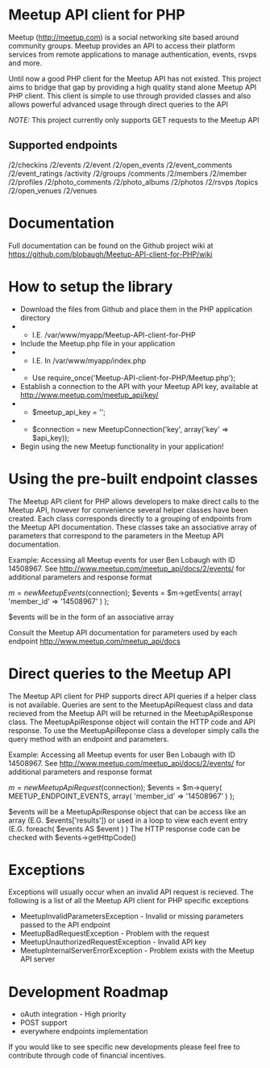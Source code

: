 # Meetup API client for PHP
Meetup (http://meetup.com) is a social networking site based around community groups. Meetup provides an API to access their platform services from remote applications to manage authentication, events, rsvps and more.

Until now a good PHP client for the Meetup API has not existed. This project aims to bridge that gap by providing a high quality stand alone Meetup API PHP client. This client is simple to use through provided classes and also allows powerful advanced usage through direct queries to the API

*NOTE:* This project currently only supports GET requests to the Meetup API

## Supported endpoints
/2/checkins
/2/events
/2/event
/2/open_events
/2/event_comments
/2/event_ratings
/activity
/2/groups
/comments
/2/members
/2/member
/2/profiles
/2/photo_comments
/2/photo_albums
/2/photos
/2/rsvps
/topics
/2/open_venues
/2/venues

# Documentation
Full documentation can be found on the Github project wiki at https://github.com/blobaugh/Meetup-API-client-for-PHP/wiki

# How to setup the library
- Download the files from Github and place them in the PHP application directory
- * I.E. /var/www/myapp/Meetup-API-client-for-PHP
- Include the Meetup.php file in your application
- * I.E. In /var/www/myapp/index.php
- * Use require_once('Meetup-API-client-for-PHP/Meetup.php');
- Establish a connection to the API with your Meetup API key, available at http://www.meetup.com/meetup_api/key/
- * $meetup_api_key = '<YOUR MEETUP API KEY>';
- * $connection = new MeetupConnection('key', array('key' => $api_key));
- Begin using the new Meetup functionality in your application!

# Using the pre-built endpoint classes
The Meetup API client for PHP allows developers to make direct calls to the Meetup API, however for convenience several helper classes have been created.
Each class corresponds directly to a grouping of endpoints from the Meetup API documentation.
These classes take an associative array of parameters that correspond to the parameters in the Meetup API documentation.

Example: Accessing all Meetup events for user Ben Lobaugh with ID 14508967. See http://www.meetup.com/meetup_api/docs/2/events/ for additional parameters and response format

$m = new MeetupEvents($connection);
$events = $m->getEvents( array( 'member_id' => '14508967' ) );

$events will be in the form of an associative array

Consult the Meetup API documentation for parameters used by each endpoint
http://www.meetup.com/meetup_api/docs

# Direct queries to the Meetup API
The Meetup API client for PHP supports direct API queries  if a helper class is not available.
Queries are sent to the MeetupApiRequest class and data recieved from the Meetup API will be returned in the MeetupApiResponse class.
The MeetupApiResponse object will contain the HTTP code and API response. To use the MeetupApiReponse class a developer simply calls the query method with an endpoint and parameters.

Example: Accessing all Meetup events for user Ben Lobaugh with ID 14508967. See http://www.meetup.com/meetup_api/docs/2/events/ for additional parameters and response format

$m = new MeetupApiRequest($connection);
$events = $m->query( MEETUP_ENDPOINT_EVENTS, array( 'member_id' => '14508967' ) );

$events will be a MeetupApiResponse object that can be access like an array (E.G. $events['results']) or used in a loop to view each event entry (E.G. foreach( $events AS $event ) )
The HTTP response code can be checked with $events->getHttpCode()

# Exceptions
Exceptions will usually occur when an invalid API request is recieved. The following is a list of all the Meetup API client for PHP specific exceptions

- MeetupInvalidParametersException - Invalid or missing parameters passed to the API endpoint
- MeetupBadRequestException - Problem with the request
- MeetupUnauthorizedRequestException - Invalid API key
- MeetupInternalServerErrorException - Problem exists with the Meetup API server

# Development Roadmap

- oAuth integration - High priority
- POST support
- everywhere endpoints implementation

If you would like to see specific new developments please feel free to contribute through code of financial incentives.

